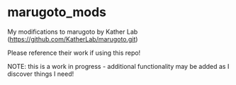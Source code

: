 # marugoto_mods
My modifications to marugoto by Kather Lab (https://github.com/KatherLab/marugoto.git)

Please reference their work if using this repo!

NOTE: this is a work in progress - additional functionality may be added as I discover things I need!
